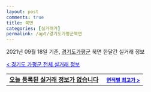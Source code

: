 ```yaml
---
layout: post
comments: true
title: 북면
categories: [실거래가]
permalink: /apt/경기도가평군북면
---
```


2021년 09월 18일 기준, <a href="/apt/경기도가평군">경기도가평군</a> 북면 한달간 실거래 정보

<a style="color: blue;" href="/apt/경기도가평군">< 경기도 가평군 전체 실거래 정보</a>
<!---- start ---->
<table>
  <tr>
    <td colspan="4" style="font-weight: bold;"><a href="/apt/경기도가평군북면{name_without_space}">오늘 등록된 실거래 정보가 없습니다</a> &nbsp;&nbsp;&nbsp; <a style="color: blue; font-size: smaller;" href="/apt/경기도가평군북면{name_without_space}">면적별 최고가 ></a></td>
  </tr>
    
</table>
<!---- end ---->
    